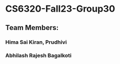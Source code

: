 # CS6320-Fall23-Group30

## Team Members:
### Hima Sai Kiran, Prudhivi
### Abhilash Rajesh Bagalkoti
